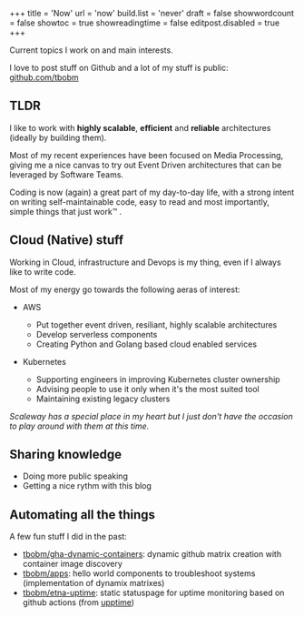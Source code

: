 +++
title = 'Now'
url = 'now'
build.list = 'never'
draft = false
showwordcount = false
showtoc = true
showreadingtime = false
editpost.disabled = true
+++

Current topics I work on and main interests.

I love to post stuff on Github and a lot of my stuff is public: [github.com/tbobm][gh-tbobm]

[gh-tbobm]: https://github.com/tbobm

## TLDR

I like to work with **highly scalable**, **efficient** and **reliable** architectures (ideally by building them).

Most of my recent experiences have been focused on Media Processing, giving me a nice canvas to try
out Event Driven architectures that can be leveraged by Software Teams.

Coding is now (again) a great part of my day-to-day life, with a strong intent on writing
self-maintainable code, easy to read and most importantly, simple things that just work:tm: .

## Cloud (Native) stuff

Working in Cloud, infrastructure and Devops is my thing, even if I always like to write code.

Most of my energy go towards the following aeras of interest:

- AWS
    - Put together event driven, resiliant, highly scalable architectures
    - Develop serverless components
    - Creating Python and Golang based cloud enabled services

- Kubernetes
    - Supporting engineers in improving Kubernetes cluster ownership
    - Advising people to use it only when it's the most suited tool
    - Maintaining existing legacy clusters


_Scaleway has a special place in my heart but I just don't have the occasion to play around
with them at this time._


## Sharing knowledge

- Doing more public speaking
- Getting a nice rythm with this blog

## Automating all the things

A few fun stuff I did in the past:
- [tbobm/gha-dynamic-containers][gh-dynamic]: dynamic github matrix creation with container image discovery
- [tbobm/apps][gh-apps]: hello world components to troubleshoot systems (implementation of dynamix matrixes)
- [tbobm/etna-uptime][gh-etna-uptime]: static statuspage for uptime monitoring based on github actions (from [upptime][gh-upptime])

[gh-dynamic]: https://github.com/tbobm/gha-dynamic-containers
[gh-apps]: https://github.com/tbobm/apps
[gh-etna-uptime]: https://github.com/tbobm/etna-uptime
[gh-upptime]: https://github.com/upptime/upptime

